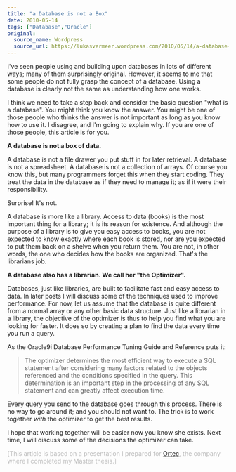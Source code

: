 ```yaml
---
title: "a Database is not a Box"
date: 2010-05-14
tags: ["Database","Oracle"]
original:
  source_name: Wordpress
  source_url: https://lukasvermeer.wordpress.com/2010/05/14/a-database-is-not-a-box/
---
```


I've seen people using and building upon databases in lots of different ways; many of them surprisingly original. However, it seems to me that some people do not fully grasp the concept of a database. Using a database is clearly not the same as understanding how one works.

I think we need to take a step back and consider the basic question "what is a database". You might think you know the answer. You might be one of those people who thinks the answer is not important as long as you know how to use it. I disagree, and I'm going to explain why. If you are one of those people, this article is for you.

**A database is not a box of data.**

A database is not a file drawer you put stuff in for later retrieval. A database is not a spreadsheet. A database is not a collection of arrays. Of course you know this, but many programmers forget this when they start coding. They treat the data in the database as if they need to manage it; as if it were their responsibility. 

Surprise! It's not.

A database is more like a library. Access to data (books) is the most important thing for a library; it is its reason for existence. And although the purpose of a library is to give you easy access to books, you are not expected to know exactly where each book is stored, nor are you expected to put them back on a shelve when you return them. You are not, in other words, the one who decides how the books are organized. That's the librarians job. 

**A database also has a librarian. We call her "the Optimizer".**

Databases, just like libraries, are built to facilitate fast and easy access to data. In later posts I will discuss some of the techniques used to improve performance. For now, let us assume that the database is quite different from a normal array or any other basic data structure. Just like a librarian in a library, the objective of the optimizer is thus to help you find what you are looking for faster. It does so by creating a plan to find the data every time you run a query.

As the Oracle9i Database Performance Tuning Guide and Reference puts it:

> The optimizer determines the most efficient way to execute a SQL statement after considering many factors related to the objects referenced and the conditions specified in the query. This determination is an important step in the processing of any SQL statement and can greatly affect execution time.

Every query you send to the database goes through this process. There is no way to go around it; and you should not want to. The trick is to work together _with_ the optimizer to get the best results.

I hope that working together will be easier now you know she exists. Next time, I will discuss some of the decisions the optimizer can take.

<span style="color:#bbb;">[This article is based on a presentation I prepared for [Ortec](http://www.ortec.com/), the company where I completed my Master thesis.]</span>
